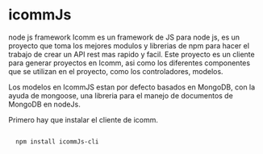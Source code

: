 # icommJs
node js framework 
Icomm es un framework de JS para node js, es un proyecto que toma los mejores modulos y librerias de npm para hacer el trabajo de crear un API
rest mas rapido y facil. 
Este proyecto es un cliente para generar proyectos en Icomm, asi como los diferentes componentes que se utilizan en el proyecto,
como los controladores, modelos.

Los modelos en IcommJS estan por defecto basados en MongoDB, con la ayuda de mongoose, una libreria para el manejo de documentos de 
MongoDB en nodeJs.

Primero hay que instalar el cliente de icomm.

<code>
  npm install icommJs-cli
</code>
